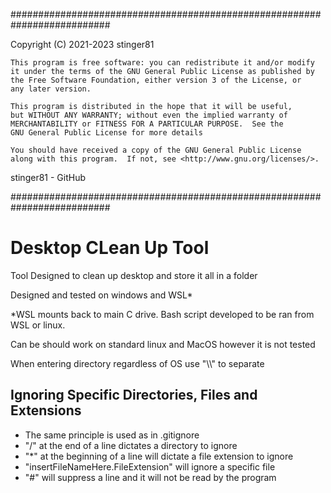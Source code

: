  ##########################################################################
 
   Copyright (C) 2021-2023 stinger81

    This program is free software: you can redistribute it and/or modify
    it under the terms of the GNU General Public License as published by
    the Free Software Foundation, either version 3 of the License, or
    any later version.

    This program is distributed in the hope that it will be useful,
    but WITHOUT ANY WARRANTY; without even the implied warranty of
    MERCHANTABILITY or FITNESS FOR A PARTICULAR PURPOSE.  See the
    GNU General Public License for more details

    You should have received a copy of the GNU General Public License
    along with this program.  If not, see <http://www.gnu.org/licenses/>.
 
   stinger81 - GitHub
 
 ##########################################################################
# Desktop CLean Up Tool
Tool Designed to clean up desktop and store it all in a folder 

Designed and tested on windows and WSL*

*WSL mounts back to main C drive. Bash script developed to be ran from WSL or linux.

Can be should work on standard linux and MacOS however it is not tested

When entering directory regardless of OS use "\\\\" to separate 

## Ignoring Specific Directories, Files and Extensions
* The same principle is used as in .gitignore
* "/" at the end of a line dictates a directory to ignore
* "*" at the beginning of a line will dictate a file extension to ignore
* "insertFileNameHere.FileExtension" will ignore a specific file
* "#" will suppress a line and it will not be read by the program
